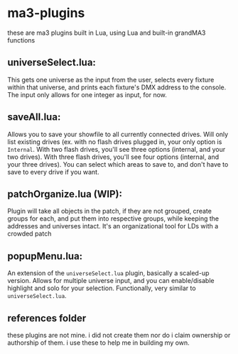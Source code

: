 # ma3-plugins
these are ma3 plugins built in Lua, using Lua and built-in grandMA3 functions


## universeSelect.lua:
This gets one universe as the input from the user, selects every fixture within that universe, and prints each fixture's DMX address to the console. The input only allows for one integer as input, for now. 

## saveAll.lua:
Allows you to save your showfile to all currently connected drives. Will only list existing drives (ex. with no flash drives plugged in, your only option is `Internal`. With two flash drives, you'll see three options (internal, and your two drives). With three flash drives, you'll see four options (internal, and your three drives). You can select which areas to save to, and don't have to save to every drive if you want. 

## patchOrganize.lua (WIP): 
Plugin will take all objects in the patch, if they are not grouped, create groups for each, and put them into respective groups, while keeping the addresses and universes intact. It's an organizational tool for LDs with a crowded patch

## popupMenu.lua:
An extension of the `universeSelect.lua` plugin, basically a scaled-up version. Allows for multiple universe input, and you can enable/disable highlight and solo for your selection. Functionally, very similar to `universeSelect.lua`.  

## references folder
these plugins are not mine. i did not create them nor do i claim ownership or authorship of them. i use these to help me in building my own. 
